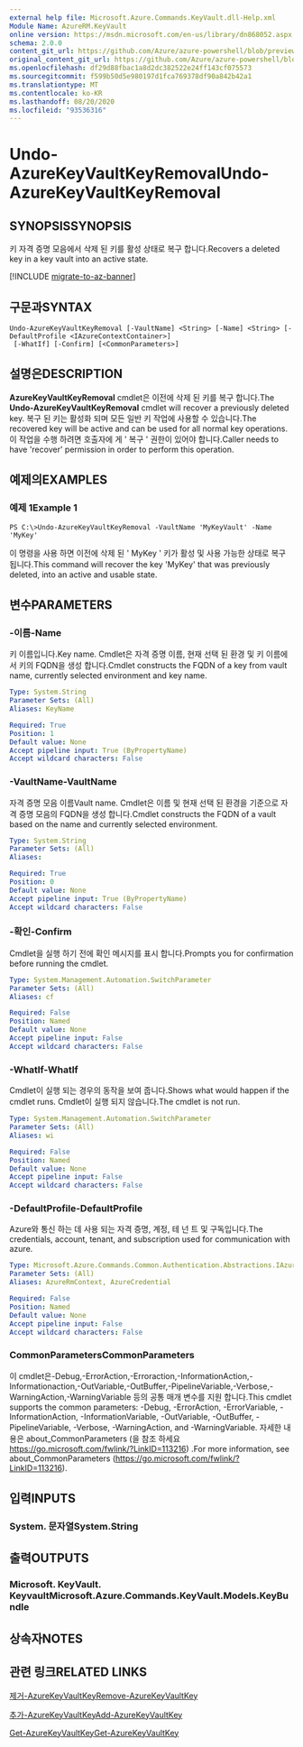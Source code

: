 ```yaml
---
external help file: Microsoft.Azure.Commands.KeyVault.dll-Help.xml
Module Name: AzureRM.KeyVault
online version: https://msdn.microsoft.com/en-us/library/dn868052.aspx
schema: 2.0.0
content_git_url: https://github.com/Azure/azure-powershell/blob/preview/src/ResourceManager/KeyVault/Commands.KeyVault/help/Undo-AzureKeyVaultKeyRemoval.md
original_content_git_url: https://github.com/Azure/azure-powershell/blob/preview/src/ResourceManager/KeyVault/Commands.KeyVault/help/Undo-AzureKeyVaultKeyRemoval.md
ms.openlocfilehash: df29d88fbac1a8d2dc382522e24ff143cf075573
ms.sourcegitcommit: f599b50d5e980197d1fca769378df90a842b42a1
ms.translationtype: MT
ms.contentlocale: ko-KR
ms.lasthandoff: 08/20/2020
ms.locfileid: "93536316"
---
```

# <span data-ttu-id="07cae-101">Undo-AzureKeyVaultKeyRemoval</span><span class="sxs-lookup"><span data-stu-id="07cae-101">Undo-AzureKeyVaultKeyRemoval</span></span>

## <span data-ttu-id="07cae-102">SYNOPSIS</span><span class="sxs-lookup"><span data-stu-id="07cae-102">SYNOPSIS</span></span>
<span data-ttu-id="07cae-103">키 자격 증명 모음에서 삭제 된 키를 활성 상태로 복구 합니다.</span><span class="sxs-lookup"><span data-stu-id="07cae-103">Recovers a deleted key in a key vault into an active state.</span></span>

[!INCLUDE [migrate-to-az-banner](../../includes/migrate-to-az-banner.md)]

## <span data-ttu-id="07cae-104">구문과</span><span class="sxs-lookup"><span data-stu-id="07cae-104">SYNTAX</span></span>

```
Undo-AzureKeyVaultKeyRemoval [-VaultName] <String> [-Name] <String> [-DefaultProfile <IAzureContextContainer>]
 [-WhatIf] [-Confirm] [<CommonParameters>]
```

## <span data-ttu-id="07cae-105">설명은</span><span class="sxs-lookup"><span data-stu-id="07cae-105">DESCRIPTION</span></span>
<span data-ttu-id="07cae-106">**AzureKeyVaultKeyRemoval** cmdlet은 이전에 삭제 된 키를 복구 합니다.</span><span class="sxs-lookup"><span data-stu-id="07cae-106">The **Undo-AzureKeyVaultKeyRemoval** cmdlet will recover a previously deleted key.</span></span>
<span data-ttu-id="07cae-107">복구 된 키는 활성화 되며 모든 일반 키 작업에 사용할 수 있습니다.</span><span class="sxs-lookup"><span data-stu-id="07cae-107">The recovered key will be active and can be used for all normal key operations.</span></span>
<span data-ttu-id="07cae-108">이 작업을 수행 하려면 호출자에 게 ' 복구 ' 권한이 있어야 합니다.</span><span class="sxs-lookup"><span data-stu-id="07cae-108">Caller needs to have 'recover' permission in order to perform this operation.</span></span>

## <span data-ttu-id="07cae-109">예제의</span><span class="sxs-lookup"><span data-stu-id="07cae-109">EXAMPLES</span></span>

### <span data-ttu-id="07cae-110">예제 1</span><span class="sxs-lookup"><span data-stu-id="07cae-110">Example 1</span></span>
```
PS C:\>Undo-AzureKeyVaultKeyRemoval -VaultName 'MyKeyVault' -Name 'MyKey'
```

<span data-ttu-id="07cae-111">이 명령을 사용 하면 이전에 삭제 된 ' MyKey ' 키가 활성 및 사용 가능한 상태로 복구 됩니다.</span><span class="sxs-lookup"><span data-stu-id="07cae-111">This command will recover the key 'MyKey' that was previously deleted, into an active and usable state.</span></span>

## <span data-ttu-id="07cae-112">변수</span><span class="sxs-lookup"><span data-stu-id="07cae-112">PARAMETERS</span></span>

### <span data-ttu-id="07cae-113">-이름</span><span class="sxs-lookup"><span data-stu-id="07cae-113">-Name</span></span>
<span data-ttu-id="07cae-114">키 이름입니다.</span><span class="sxs-lookup"><span data-stu-id="07cae-114">Key name.</span></span>
<span data-ttu-id="07cae-115">Cmdlet은 자격 증명 이름, 현재 선택 된 환경 및 키 이름에서 키의 FQDN을 생성 합니다.</span><span class="sxs-lookup"><span data-stu-id="07cae-115">Cmdlet constructs the FQDN of a key from vault name, currently selected environment and key name.</span></span>

```yaml
Type: System.String
Parameter Sets: (All)
Aliases: KeyName

Required: True
Position: 1
Default value: None
Accept pipeline input: True (ByPropertyName)
Accept wildcard characters: False
```

### <span data-ttu-id="07cae-116">-VaultName</span><span class="sxs-lookup"><span data-stu-id="07cae-116">-VaultName</span></span>
<span data-ttu-id="07cae-117">자격 증명 모음 이름</span><span class="sxs-lookup"><span data-stu-id="07cae-117">Vault name.</span></span>
<span data-ttu-id="07cae-118">Cmdlet은 이름 및 현재 선택 된 환경을 기준으로 자격 증명 모음의 FQDN을 생성 합니다.</span><span class="sxs-lookup"><span data-stu-id="07cae-118">Cmdlet constructs the FQDN of a vault based on the name and currently selected environment.</span></span>

```yaml
Type: System.String
Parameter Sets: (All)
Aliases: 

Required: True
Position: 0
Default value: None
Accept pipeline input: True (ByPropertyName)
Accept wildcard characters: False
```

### <span data-ttu-id="07cae-119">-확인</span><span class="sxs-lookup"><span data-stu-id="07cae-119">-Confirm</span></span>
<span data-ttu-id="07cae-120">Cmdlet을 실행 하기 전에 확인 메시지를 표시 합니다.</span><span class="sxs-lookup"><span data-stu-id="07cae-120">Prompts you for confirmation before running the cmdlet.</span></span>

```yaml
Type: System.Management.Automation.SwitchParameter
Parameter Sets: (All)
Aliases: cf

Required: False
Position: Named
Default value: None
Accept pipeline input: False
Accept wildcard characters: False
```

### <span data-ttu-id="07cae-121">-WhatIf</span><span class="sxs-lookup"><span data-stu-id="07cae-121">-WhatIf</span></span>
<span data-ttu-id="07cae-122">Cmdlet이 실행 되는 경우의 동작을 보여 줍니다.</span><span class="sxs-lookup"><span data-stu-id="07cae-122">Shows what would happen if the cmdlet runs.</span></span>
<span data-ttu-id="07cae-123">Cmdlet이 실행 되지 않습니다.</span><span class="sxs-lookup"><span data-stu-id="07cae-123">The cmdlet is not run.</span></span>

```yaml
Type: System.Management.Automation.SwitchParameter
Parameter Sets: (All)
Aliases: wi

Required: False
Position: Named
Default value: None
Accept pipeline input: False
Accept wildcard characters: False
```

### <span data-ttu-id="07cae-124">-DefaultProfile</span><span class="sxs-lookup"><span data-stu-id="07cae-124">-DefaultProfile</span></span>
<span data-ttu-id="07cae-125">Azure와 통신 하는 데 사용 되는 자격 증명, 계정, 테 넌 트 및 구독입니다.</span><span class="sxs-lookup"><span data-stu-id="07cae-125">The credentials, account, tenant, and subscription used for communication with azure.</span></span>

```yaml
Type: Microsoft.Azure.Commands.Common.Authentication.Abstractions.IAzureContextContainer
Parameter Sets: (All)
Aliases: AzureRmContext, AzureCredential

Required: False
Position: Named
Default value: None
Accept pipeline input: False
Accept wildcard characters: False
```

### <span data-ttu-id="07cae-126">CommonParameters</span><span class="sxs-lookup"><span data-stu-id="07cae-126">CommonParameters</span></span>
<span data-ttu-id="07cae-127">이 cmdlet은-Debug,-ErrorAction,-Erroraction,-InformationAction,-Informationaction,-OutVariable,-OutBuffer,-PipelineVariable,-Verbose,-WarningAction,-WarningVariable 등의 공통 매개 변수를 지원 합니다.</span><span class="sxs-lookup"><span data-stu-id="07cae-127">This cmdlet supports the common parameters: -Debug, -ErrorAction, -ErrorVariable, -InformationAction, -InformationVariable, -OutVariable, -OutBuffer, -PipelineVariable, -Verbose, -WarningAction, and -WarningVariable.</span></span> <span data-ttu-id="07cae-128">자세한 내용은 about_CommonParameters (을 참조 하세요 https://go.microsoft.com/fwlink/?LinkID=113216) .</span><span class="sxs-lookup"><span data-stu-id="07cae-128">For more information, see about_CommonParameters (https://go.microsoft.com/fwlink/?LinkID=113216).</span></span>

## <span data-ttu-id="07cae-129">입력</span><span class="sxs-lookup"><span data-stu-id="07cae-129">INPUTS</span></span>

### <span data-ttu-id="07cae-130">System. 문자열</span><span class="sxs-lookup"><span data-stu-id="07cae-130">System.String</span></span>

## <span data-ttu-id="07cae-131">출력</span><span class="sxs-lookup"><span data-stu-id="07cae-131">OUTPUTS</span></span>

### <span data-ttu-id="07cae-132">Microsoft. KeyVault. Keyvault</span><span class="sxs-lookup"><span data-stu-id="07cae-132">Microsoft.Azure.Commands.KeyVault.Models.KeyBundle</span></span>

## <span data-ttu-id="07cae-133">상속자</span><span class="sxs-lookup"><span data-stu-id="07cae-133">NOTES</span></span>

## <span data-ttu-id="07cae-134">관련 링크</span><span class="sxs-lookup"><span data-stu-id="07cae-134">RELATED LINKS</span></span>

[<span data-ttu-id="07cae-135">제거-AzureKeyVaultKey</span><span class="sxs-lookup"><span data-stu-id="07cae-135">Remove-AzureKeyVaultKey</span></span>](./Remove-AzureKeyVaultKey.md)

[<span data-ttu-id="07cae-136">추가-AzureKeyVaultKey</span><span class="sxs-lookup"><span data-stu-id="07cae-136">Add-AzureKeyVaultKey</span></span>](./Add-AzureKeyVaultKey.md)

[<span data-ttu-id="07cae-137">Get-AzureKeyVaultKey</span><span class="sxs-lookup"><span data-stu-id="07cae-137">Get-AzureKeyVaultKey</span></span>](./Get-AzureKeyVaultKey.md)

